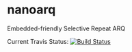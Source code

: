 # nanoarq
Embedded-friendly Selective Repeat ARQ

Current Travis Status:
[![Build Status](https://travis-ci.org/charlesnicholson/nanoarq.svg?branch=master)](https://travis-ci.org/charlesnicholson/nanoarq)
